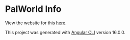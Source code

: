 # PalWorld Info

View the website for this [here](https://mgatelabs.github.io/PalWorldInfo).

This project was generated with [Angular CLI](https://github.com/angular/angular-cli) version 16.0.0.
